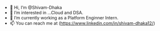 - 👋 Hi, I’m @Shivam-Dhaka
- 👀 I’m interested in ...Cloud and DSA.
- 🌱 I’m currently working as a Platform Enginner Intern.
- 📫 You can reach me at (https://www.linkedin.com/in/shivam-dhaka12/)

<!---
Shivam-Dhaka12/Shivam-Dhaka12 is a ✨ special ✨ repository because its `README.md` (this file) appears on your GitHub profile.
You can click the Preview link to take a look at your changes.
--->
